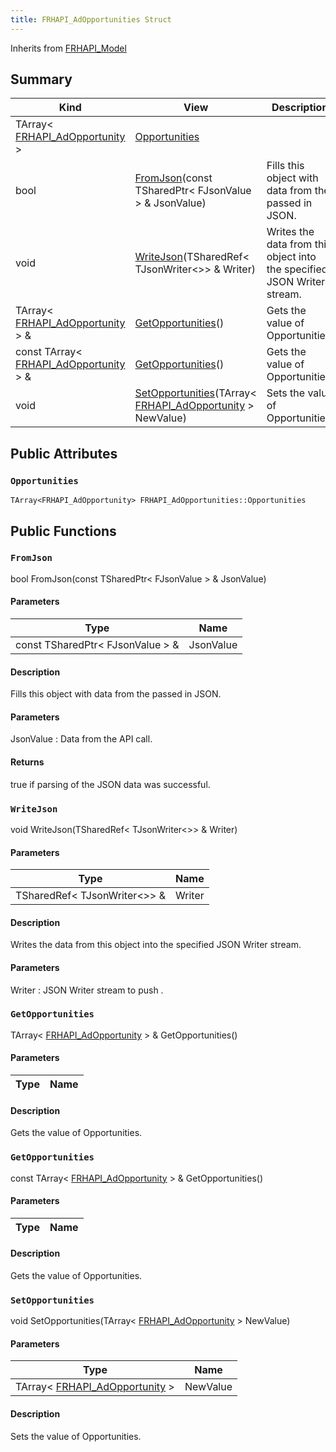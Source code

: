 ```yaml
---
title: FRHAPI_AdOpportunities Struct
---
```

Inherits from [FRHAPI_Model](/unreal-plugins/all/structfrhapi__model/#structFRHAPI__Model)



## Summary
| Kind | View | Description |
|------|------|-------------|
|TArray< [FRHAPI_AdOpportunity](/unreal-plugins/all/structfrhapi__adopportunity/#structFRHAPI__AdOpportunity) >|[Opportunities](/unreal-plugins/all/structfrhapi__adopportunities/#structFRHAPI__AdOpportunities_1a505bce5e1973467c1d137f8640724ae0)||
|bool|[FromJson](/unreal-plugins/all/structfrhapi__adopportunities/#structFRHAPI__AdOpportunities_1aacb6660cbf98575505612b2f724b9553)(const TSharedPtr< FJsonValue > & JsonValue)|Fills this object with data from the passed in JSON.|
|void|[WriteJson](/unreal-plugins/all/structfrhapi__adopportunities/#structFRHAPI__AdOpportunities_1a479bc71e04d3d38ba4dab5c3fa76870c)(TSharedRef< TJsonWriter<>> & Writer)|Writes the data from this object into the specified JSON Writer stream.|
|TArray< [FRHAPI_AdOpportunity](/unreal-plugins/all/structfrhapi__adopportunity/#structFRHAPI__AdOpportunity) > &|[GetOpportunities](/unreal-plugins/all/structfrhapi__adopportunities/#structFRHAPI__AdOpportunities_1a9bb1906e1cc793af43de22cc852c2a78)()|Gets the value of Opportunities.|
|const TArray< [FRHAPI_AdOpportunity](/unreal-plugins/all/structfrhapi__adopportunity/#structFRHAPI__AdOpportunity) > &|[GetOpportunities](/unreal-plugins/all/structfrhapi__adopportunities/#structFRHAPI__AdOpportunities_1a9b93de1d671c38962e90f1963dc67272)()|Gets the value of Opportunities.|
|void|[SetOpportunities](/unreal-plugins/all/structfrhapi__adopportunities/#structFRHAPI__AdOpportunities_1af4812eab7243e147bd720ae6d2eca341)(TArray< [FRHAPI_AdOpportunity](/unreal-plugins/all/structfrhapi__adopportunity/#structFRHAPI__AdOpportunity) > NewValue)|Sets the value of Opportunities.|
## Public Attributes



### `Opportunities` <a id="structFRHAPI__AdOpportunities_1a505bce5e1973467c1d137f8640724ae0"></a>

`TArray<FRHAPI_AdOpportunity> FRHAPI_AdOpportunities::Opportunities`







## Public Functions



### `FromJson` <a id="structFRHAPI__AdOpportunities_1aacb6660cbf98575505612b2f724b9553"></a>

bool FromJson(const TSharedPtr< FJsonValue > & JsonValue)

#### Parameters

| Type | Name |
|------|------|
|const TSharedPtr< FJsonValue > &|JsonValue|

#### Description

Fills this object with data from the passed in JSON.


#### Parameters

JsonValue
: Data from the API call.

#### Returns
true if parsing of the JSON data was successful. 



### `WriteJson` <a id="structFRHAPI__AdOpportunities_1a479bc71e04d3d38ba4dab5c3fa76870c"></a>

void WriteJson(TSharedRef< TJsonWriter<>> & Writer)

#### Parameters

| Type | Name |
|------|------|
|TSharedRef< TJsonWriter<>> &|Writer|

#### Description

Writes the data from this object into the specified JSON Writer stream.


#### Parameters

Writer
: JSON Writer stream to push . 



### `GetOpportunities` <a id="structFRHAPI__AdOpportunities_1a9bb1906e1cc793af43de22cc852c2a78"></a>

TArray< [FRHAPI_AdOpportunity](/unreal-plugins/all/structfrhapi__adopportunity/#structFRHAPI__AdOpportunity) > & GetOpportunities()

#### Parameters

| Type | Name |
|------|------|

#### Description

Gets the value of Opportunities.




### `GetOpportunities` <a id="structFRHAPI__AdOpportunities_1a9b93de1d671c38962e90f1963dc67272"></a>

const TArray< [FRHAPI_AdOpportunity](/unreal-plugins/all/structfrhapi__adopportunity/#structFRHAPI__AdOpportunity) > & GetOpportunities()

#### Parameters

| Type | Name |
|------|------|

#### Description

Gets the value of Opportunities.




### `SetOpportunities` <a id="structFRHAPI__AdOpportunities_1af4812eab7243e147bd720ae6d2eca341"></a>

void SetOpportunities(TArray< [FRHAPI_AdOpportunity](/unreal-plugins/all/structfrhapi__adopportunity/#structFRHAPI__AdOpportunity) > NewValue)

#### Parameters

| Type | Name |
|------|------|
|TArray< [FRHAPI_AdOpportunity](/unreal-plugins/all/structfrhapi__adopportunity/#structFRHAPI__AdOpportunity) >|NewValue|

#### Description

Sets the value of Opportunities.





